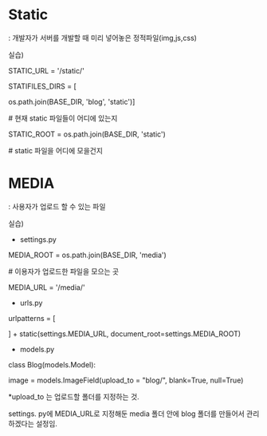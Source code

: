 # Static 

: 개발자가 서버를 개발할 때 미리 넣어놓은 정적파일(img,js,css)

실습)

STATIC_URL = '/static/'

STATIFILES_DIRS = [

  os.path.join(BASE_DIR, 'blog', 'static')]

\# 현재 static 파일들이 어디에 있는지

STATIC_ROOT = os.path.join(BASE_DIR, 'static')

\# static 파일을 어디에 모을건지



# MEDIA

: 사용자가 업로드 할 수 있는 파일

실습)

- settings.py

MEDIA_ROOT = os.path.join(BASE_DIR, 'media')

\# 이용자가 업로드한 파일을 모으는 곳

MEDIA_URL = '/media/'

- urls.py

urlpatterns = [

] + static(settings.MEDIA_URL, document_root=settings.MEDIA_ROOT)

+ models.py

class Blog(models.Model):

  image = models.ImageField(upload_to = "blog/", blank=True, null=True) 

*upload_to 는 업로드할 폴더를 지정하는 것. 

  settings. py에 MEDIA_URL로 지정해둔 media 폴더 안에 blog 폴더를 만들어서 관리하겠다는 설정임. 



